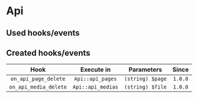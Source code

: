 # Api



## Used hooks/events




## Created hooks/events

| Hook | Execute in | Parameters | Since |
| :--: | :--------: | :--------: | :---: |
|`on_api_page_delete`| `Api::api_pages`|`(string) $page`|`1.0.0`|
|`on_api_media_delete`|`Api::api_medias`|`(string) $file`|`1.0.0`|
